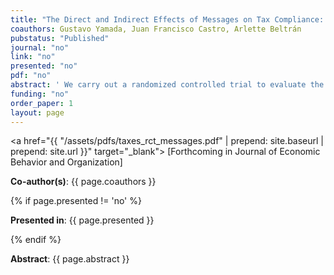 ```yaml
---
title: "The Direct and Indirect Effects of Messages on Tax Compliance: Experimental Evidence from Peru"
coauthors: Gustavo Yamada, Juan Francisco Castro, Arlette Beltrán
pubstatus: "Published"
journal: "no"
link: "no"
presented: "no"
pdf: "no"
abstract: ' We carry out a randomized controlled trial to evaluate the effect of three different types of messages sent to taxpayers on their compliance with the rental income tax (direct effect) and the spillovers produced on payments related to the capital gains and the self-employment income taxes. One message highlights detection, other appeals to social norms, and the third type appeals to altruism. We also perform a 15-month follow-up to determine if the treatment increases tax revenues in a sustained manner. Wefind that the message addressing detection produces a positive and sustained direct effect and a negative but transitory spillover on the other two taxes. The social norms message has no directeffect but produces a sustained negative spillover on the capital gains tax. The message appealing to altruism produces a transitory negative effect and no spillovers. We show there is substantial risk of overestimating the tax revenues produced by the messages if one relies only on their direct effects.'
funding: "no"
order_paper: 1
layout: page
---
```

<a href="{{ "/assets/pdfs/taxes_rct_messages.pdf" | prepend: site.baseurl | prepend: site.url }}" target="_blank"> [Forthcoming in Journal of Economic Behavior and Organization] </a>

<p><b>Co-author(s)</b>: {{ page.coauthors }} </p>

{% if page.presented != 'no' %}
<p><b>Presented in</b>: {{ page.presented }} </p>
{% endif %}

<div class ="text"><p><b>Abstract</b>: {{ page.abstract }} </p></div>

